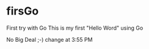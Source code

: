 # firsGo
First try with Go
This is my first "Hello Word" using Go

No Big Deal ;-)
change at 3:55 PM